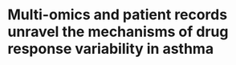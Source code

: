 # Multi-omics and patient records unravel the mechanisms of drug response variability in asthma






